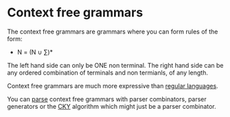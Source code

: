 # Context free grammars
The context free grammars are grammars where you can form rules of the form:

- N = (N $\cup$ $\sum$)*

The left hand side can only be ONE non terminal. The right hand side can be any ordered combination of terminals and non termianls, of any length. 

Context free grammars are much more expressive than [regular languages](regular%20languages.md).

You can [parse](parsing.md) context free grammars with parser combinators, parser generators or the [CKY](CKY.md) algorithm which might just be a parser combinator.  